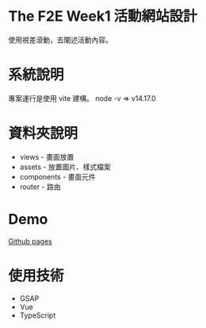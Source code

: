 # The F2E Week1 活動網站設計

使用視差滾動，去闡述活動內容。

# 系統說明

專案運行是使用 vite 建構。
node -v => v14.17.0

# 資料夾說明

* views - 畫面放置
* assets - 放置圖片、樣式檔案
* components - 畫面元件
* router - 路由

# Demo
[Github pages](https://highdanny11.github.io/F2E-4rd-first/#/)

# 使用技術
* GSAP
* Vue
* TypeScript
